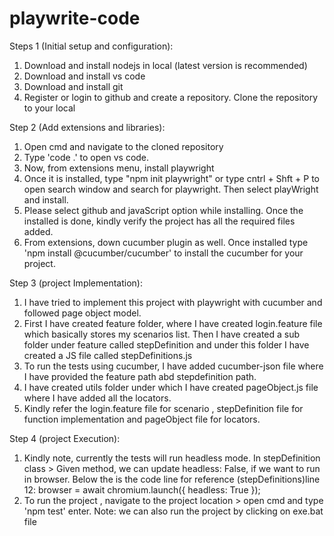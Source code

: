 # playwrite-code

Steps 1 (Initial setup and configuration):
1. Download and install nodejs in local (latest version is recommended)
2. Download and install vs code 
3. Download and install git
4. Register or login to github and create a repository. Clone the repository to your local


Step 2 (Add extensions and libraries):
1. Open cmd and navigate to the cloned repository
2. Type 'code .' to open vs code.
3. Now, from extensions menu, install playwright 
4. Once it is installed, type "npm init playwright" or type cntrl + Shft + P to open search window and search for playwright. Then select playWright and install.
5. Please select github and javaScript option while installing. Once the installed is done, kindly verify the project has all the required files added.
6. From extensions, down cucumber plugin as well. Once installed type 'npm install @cucumber/cucumber' to install the cucumber for your project.


Step 3 (project Implementation):
1. I have tried to implement this project with playwright with cucumber and followed page object model.
2. First I have created feature folder, where I have created login.feature file which basically stores my scenarios list. Then I have created a sub folder under feature called stepDefinition and under this folder I have created a JS file called stepDefinitions.js
3. To run the tests using cucumber, I have added cucumber-json file where I have provided the feature path abd stepdefinition path.
4. I have created utils folder under which I have created pageObject.js file where I have added all the locators.
5. Kindly refer the login.feature file for scenario , stepDefinition file for function implementation and pageObject file for locators.


Step 4 (project Execution):
1. Kindly note, currently the tests will run headless mode. 
In stepDefinition class > Given method, we can update headless: False, if we want to run in browser. Below the is the code line for reference
  (stepDefinitions)line 12: browser = await chromium.launch({ headless: True });
2. To run the project , navigate to the project location > open cmd and type 'npm test' enter.
   Note: we can also run the project by clicking on exe.bat file



